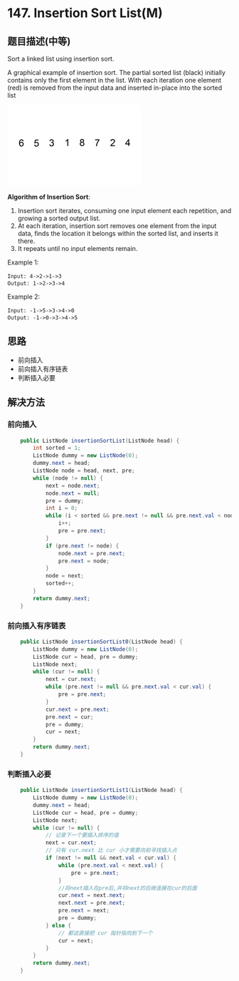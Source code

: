 # 147. Insertion Sort List(M)


[](https://leetcode-cn.com/problems/insertion-sort-list/)


## 题目描述(中等)

Sort a linked list using insertion sort.


A graphical example of insertion sort. The partial sorted list (black) initially contains only the first element in the list.
With each iteration one element (red) is removed from the input data and inserted in-place into the sorted list

![](/assets/101-200/147-p-1.gif)

**Algorithm of Insertion Sort**:

1. Insertion sort iterates, consuming one input element each repetition, and growing a sorted output list.
2. At each iteration, insertion sort removes one element from the input data, finds the location it belongs within the sorted list, and inserts it there.
3. It repeats until no input elements remain.

Example 1:
```
Input: 4->2->1->3
Output: 1->2->3->4
```
Example 2:
```
Input: -1->5->3->4->0
Output: -1->0->3->4->5
```

## 思路

- 前向插入
- 前向插入有序链表
- 判断插入必要

## 解决方法



### 前向插入

```java
    public ListNode insertionSortList(ListNode head) {
        int sorted = 1;
        ListNode dummy = new ListNode(0);
        dummy.next = head;
        ListNode node = head, next, pre;
        while (node != null) {
            next = node.next;
            node.next = null;
            pre = dummy;
            int i = 0;
            while (i < sorted && pre.next != null && pre.next.val < node.val) {
                i++;
                pre = pre.next;
            }
            if (pre.next != node) {
                node.next = pre.next;
                pre.next = node;
            }
            node = next;
            sorted++;
        }
        return dummy.next;
    }
```

### 前向插入有序链表

```java
    public ListNode insertionSortList0(ListNode head) {
        ListNode dummy = new ListNode(0);
        ListNode cur = head, pre = dummy;
        ListNode next;
        while (cur != null) {
            next = cur.next;
            while (pre.next != null && pre.next.val < cur.val) {
                pre = pre.next;
            }
            cur.next = pre.next;
            pre.next = cur;
            pre = dummy;
            cur = next;
        }
        return dummy.next;
    }

```

### 判断插入必要

```java
    public ListNode insertionSortList1(ListNode head) {
        ListNode dummy = new ListNode(0);
        dummy.next = head;
        ListNode cur = head, pre = dummy;
        ListNode next;
        while (cur != null) {
            // 记录下一个要插入排序的值
            next = cur.next;
            // 只有 cur.next 比 cur 小才需要向前寻找插入点
            if (next != null && next.val < cur.val) {
                while (pre.next.val < next.val) {
                    pre = pre.next;
                }
                //将next插入在pre后,并将next的后继连接在cur的后面
                cur.next = next.next;
                next.next = pre.next;
                pre.next = next;
                pre = dummy;
            } else {
                // 都这直接把 cur 指针指向到下一个
                cur = next;
            }
        }
        return dummy.next;
    }

```

